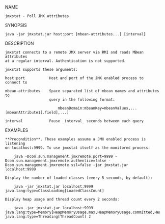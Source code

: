 

NAME

    jmxstat - Poll JMX attributes

SYNOPSIS

    java -jar jmxstat.jar host:port [mbean-attributes...] [interval]

DESCRIPTION

    jmxstat connects to a remote JMX server via RMI and reads MBean attributes
    at a regular interval. Authentication is not supported.
    
    jmxstat supports these arguments:
    
    host:port           Host and port of the JMX enabled process to connect to
    
    mbean-attributes    Space separated list of mbean names and attributes to
                        query in the following format:
    
                            mbeanDomain:mbeanKey=mbeanValues,...[mbeanAttribute1[.field],...]

    interval            Pause _interval_ seconds between each query

EXAMPLES

    **Precondition**. These examples assume a JMX enabled process is listening
    on localhost:9999. To use jmxstat itself as the monitored process:
    
        java -Dcom.sun.management.jmxremote.port=9999 -Dcom.sun.management.jmxremote.authentice=false -Dcom.sun.management.jmxremote.ssl=false -jar jmxstat.jar localhost:9999

    Display the number of loaded classes (every 5 seconds, by default):
    
        java -jar jmxstat.jar localhost:9999 java.lang:type=ClassLoading[LoadedClassCount]
    
    Display heap usage and thread count every 2 seconds:
    
        java -jar jmxstat.jar localhost:9999 java.lang:type=Memory[HeapMemoryUsage.max,HeapMemoryUsage.committed,HeapMemoryUsage.used] java.lang:type=Threading[ThreadCount] 2